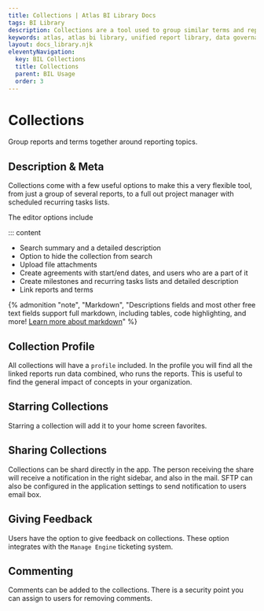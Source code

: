 ```yaml
---
title: Collections | Atlas BI Library Docs
tags: BI Library
description: Collections are a tool used to group similar terms and reports together with summary documentation. Inside a collection you can review users and usage as a combined total.
keywords: atlas, atlas bi library, unified report library, data governance, database, collections, metadata, report groups, sharing, report feedback
layout: docs_library.njk
eleventyNavigation:
  key: BIL Collections
  title: Collections
  parent: BIL Usage
  order: 3
---
```


# Collections
<p class="subtitle pb-5">Group reports and terms together around reporting topics.</p>


## Description & Meta

Collections come with a few useful options to make this a very flexible tool, from just a group of several reports, to a full out project manager with scheduled recurring tasks lists.

The editor options include

::: content
- Search summary and a detailed description
- Option to hide the collection from search
- Upload file attachments
- Create agreements with start/end dates, and users who are a part of it
- Create milestones and recurring tasks lists and detailed description
- Link reports and terms

{% admonition
   "note",
   "Markdown",
   "Descriptions fields and most other free text fields support full markdown, including tables, code highlighting, and more! [Learn more about markdown](https://www.markdownguide.org/getting-started)"
%}


## Collection Profile

All collections will have a `profile` included. In the profile you will find all the linked reports run data combined, who runs the reports. This is useful to find the general impact of concepts in your organization.

## Starring Collections

Starring a collection will add it to your home screen favorites.

## Sharing Collections

Collections can be shard directly in the app. The person receiving the share will receive a notification in the right sidebar, and also in the mail. SFTP can also be configured in the application settings to send notification to users email box.

## Giving Feedback

Users have the option to give feedback on collections. These option integrates with the `Manage Engine` ticketing system.


## Commenting

Comments can be added to the collections. There is a security point you can assign to users for removing comments.
